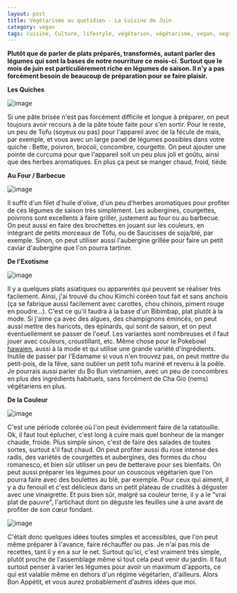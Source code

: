 ```yaml
---
layout: post
title: Végétarisme au quotidien - La Cuisine de Juin
category: vegan
tags: cuisine, Culture, lifestyle, végétarien, végétarisme, vegan, veganisme
---
```

**Plutôt que de parler de plats préparés, transformés, autant parler des légumes qui sont la bases de notre nourriture ce mois-ci. Surtout que le mois de juin est particulièrement riche en légumes de saison. Il n'y a pas forcément besoin de beaucoup de préparation pour se faire plaisir.**

**Les Quiches**

![image](https://upload.wikimedia.org/wikipedia/commons/thumb/5/52/Quiches.jpg/220px-Quiches.jpg)

Si une pâte brisée n'est pas forcément difficile et longue à préparer, on peut toujours avoir recours à de la pâte toute faite pour s'en sortir. Pour le reste, un peu de Tofu (soyeux ou pas) pour l'appareil avec de la fécule de mais, par exemple, et vous avec un large panel de légumes possibles dans votre quiche : Bette, poivron, brocoli, concombre, courgette. On peut ajouter une pointe de curcuma pour que l'appareil soit un peu plus joli et goûtu, ainsi que des herbes aromatiques. En plus ça peut se manger chaud, froid, tiède.

**Au Four / Barbecue**

![image](https://upload.wikimedia.org/wikipedia/commons/thumb/1/15/Plusieurs_vari%C3%A9t%C3%A9s_d%27aubergines.jpg/220px-Plusieurs_vari%C3%A9t%C3%A9s_d%27aubergines.jpg)

Il suffit d'un filet d'huile d'olive, d'un peu d'herbes aromatiques pour profiter de ces légumes de saison très simplement. Les aubergines, courgettes, poivrons sont excellents à faire griller, justement au four ou au barbecue. On peut aussi en faire des brochettes en jouant sur les couleurs, en intégrant de petits morceaux de Tofu, ou de Saucisses de soja/blé, par exemple. Sinon, on peut utiliser aussi l'aubergine grillée pour faire un petit caviar d'aubergine que l'on pourra tartiner.

**De l'Exotisme**

![image](https://upload.wikimedia.org/wikipedia/commons/thumb/5/59/Bun_Bo_Nam_Bo.jpg/280px-Bun_Bo_Nam_Bo.jpg)

Il y a quelques plats asiatiques ou apparentés qui peuvent se réaliser très facilement. Ainsi, j'ai trouvé du chou Kimchi coréen tout fait et sans anchois (ça se fabrique aussi facilement avec carottes, chou chinois, piment rouge en poudre...). C'est ce qu'il faudra à la base d'un Bibimbap, plat plutôt à la mode. Si j'aime ça avec des algues, des champignons émincés, on peut aussi mettre des haricots, des épinards, qui sont de saison, et on peut éventuellement se passer de l'oeuf. Les variantes sont nombreuses et il faut jouer avec couleurs, croustillant, etc. Même chose pour le Pokebowl <a href="https://fr.wikipedia.org/wiki/Poke_(plat)">hawaien</a>, aussi à la mode et qui utilise une grande variété d'ingrédients. Inutile de passer par l'Edamame si vous n'en trouvez pas, on peut mettre du petit-pois, de la fêve, sans oublier un petit tofu mariné et revenu à la poêle. Je pourrais aussi parler du Bo Bun vietnamien, avec un peu de concombres en plus des ingrédients habituels, sans forcément de Cha Gio (nems) végétariens en plus.

**De la Couleur**

![image](https://upload.wikimedia.org/wikipedia/commons/thumb/1/15/Ratatouille_001.jpg/280px-Ratatouille_001.jpg)

C'est une période colorée où l'on peut évidemment faire de la ratatouille. Ok, il faut tout éplucher, c'est long à cuire mais quel bonheur de la manger chaude, froide. Plus simple sinon, c'est de faire des salades de toutes sortes, surtout s'il faut chaud. On peut profiter aussi du rose intense des radis, des variétés de courgettes et aubergines, des formes du chou romanesco, et bien sûr utiliser un peu de betterave pour ses bienfaits. On peut aussi préparer les légumes pour un couscous végétarien que l'on pourra faire avec des boulettes au blé, par exemple. Pour ceux qui aiment, il y a du fenouil et c'est délicieux dans un petit plateau de crudités à déguster avec une vinaigrette. Et puis bien sûr, malgré sa couleur terne, il y a le "vrai plat de pauvre", l'artichaut dont on déguste les feuilles une à une avant de profiter de son cœur fondant.

![image](https://upload.wikimedia.org/wikipedia/commons/thumb/f/f5/Korean.food-Bibimbap-02.jpg/280px-Korean.food-Bibimbap-02.jpg)

C'était donc quelques idées toutes simples et accessibles, que l'on peut même préparer à l'avance, faire réchauffer ou pas. Je n'ai pas mis de recettes, tant il y en a sur le net. Surtout qu'ici, c'est vraiment très simple, plutôt proche de l'assemblage même si tout cela peut venir du jardin. Il faut surtout penser à varier les légumes pour avoir un maximum d'apports, ce qui est valable même en dehors d'un régime végétarien, d'ailleurs. Alors Bon Appétit, et vous aurez probablement d'autres idées que moi.

